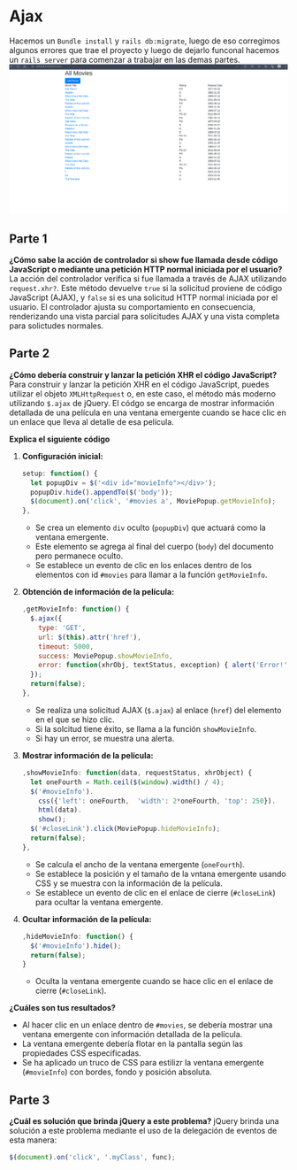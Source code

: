 # Ajax
Hacemos un `Bundle install` y `rails db:migrate`, luego de eso corregimos algunos errores que trae el proyecto y luego de dejarlo funconal hacemos un `rails server` para comenzar a trabajar en las demas partes.
![](/imagenes/1.png)
## Parte 1
**¿Cómo sabe la acción de controlador si show fue llamada desde código JavaScript o mediante una petición HTTP normal iniciada por el usuario?**  
La acción del controlador verifica si fue llamada a través de AJAX utilizando `request.xhr?`. Este método devuelve `true` si la solicitud proviene de código JavaScript (AJAX), y `false` si es una solicitud HTTP normal iniciada por el usuario. El controlador ajusta su comportamiento en consecuencia, renderizando una vista parcial para solicitudes AJAX y una vista completa para solictudes normales.
## Parte 2
**¿Cómo debería construir y lanzar la petición XHR el código JavaScript?**  
Para construir y lanzar la petición XHR en el código JavaScript, puedes utilizar el objeto `XMLHttpRequest` o, en este caso, el método más moderno utilizando `$.ajax` de jQuery. El códgo se encarga de mostrar información detallada de una película en una ventana emergente cuando se hace clic en un enlace que lleva al detalle de esa película.

**Explica el siguiente código**

1. **Configuración inicial:**
   ```javascript
   setup: function() {
     let popupDiv = $('<div id="movieInfo"></div>');
     popupDiv.hide().appendTo($('body'));
     $(document).on('click', '#movies a', MoviePopup.getMovieInfo);
   },
   ```
   - Se crea un elemento `div` oculto (`popupDiv`) que actuará como la ventana emergente.
   - Este elemento se agrega al final del cuerpo (`body`) del documento pero permanece oculto.
   - Se establece un evento de clic en los enlaces dentro de los elementos con id `#movies` para llamar a la función `getMovieInfo`.

2. **Obtención de información de la película:**
   ```javascript
   ,getMovieInfo: function() {
     $.ajax({
       type: 'GET',
       url: $(this).attr('href'),
       timeout: 5000,
       success: MoviePopup.showMovieInfo,
       error: function(xhrObj, textStatus, exception) { alert('Error!'); }
     });
     return(false);
   },
   ```
   - Se realiza una solicitud AJAX (`$.ajax`) al enlace (`href`) del elemento en el que se hizo clic.
   - Si la solcitud tiene éxito, se llama a la función `showMovieInfo`.
   - Si hay un error, se muestra una alerta.

3. **Mostrar información de la película:**
   ```javascript
   ,showMovieInfo: function(data, requestStatus, xhrObject) {
     let oneFourth = Math.ceil($(window).width() / 4);
     $('#movieInfo').
       css({'left': oneFourth,  'width': 2*oneFourth, 'top': 250}).
       html(data).
       show();
     $('#closeLink').click(MoviePopup.hideMovieInfo);
     return(false);
   },
   ```
   - Se calcula el ancho de la ventana emergente (`oneFourth`).
   - Se establece la posición y el tamaño de la vntana emergente usando CSS y se muestra con la información de la película.
   - Se establece un evento de clic en el enlace de cierre (`#closeLink`) para ocultar la ventana emergente.

4. **Ocultar información de la película:**
   ```javascript
   ,hideMovieInfo: function() {
     $('#movieInfo').hide();
     return(false);
   }
   ```
   - Oculta la ventana emergente cuando se hace clic en el enlace de cierre (`#closeLink`).

**¿Cuáles son tus resultados?**
- Al hacer clic en un enlace dentro de `#movies`, se debería mostrar una ventana emergente con información detallada de la película.
- La ventana emergente debería flotar en la pantalla según las propiedades CSS especificadas.
- Se ha aplicado un truco de CSS para estilizr la ventana emergente (`#movieInfo`) con bordes, fondo y posición absoluta.
## Parte 3
**¿Cuál es solución que brinda jQuery a este problema?**
jQuery brinda una solución a este problema mediante el uso de la delegación de eventos de esta manera:
```javascript
$(document).on('click', '.myClass', func);
```
